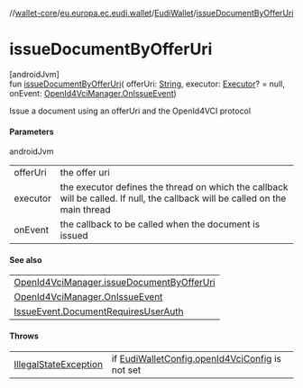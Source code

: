 //[wallet-core](../../../index.md)/[eu.europa.ec.eudi.wallet](../index.md)/[EudiWallet](index.md)/[issueDocumentByOfferUri](issue-document-by-offer-uri.md)

# issueDocumentByOfferUri

[androidJvm]\
fun [issueDocumentByOfferUri](issue-document-by-offer-uri.md)(
offerUri: [String](https://kotlinlang.org/api/latest/jvm/stdlib/kotlin/-string/index.html),
executor: [Executor](https://developer.android.com/reference/kotlin/java/util/concurrent/Executor.html)? = null,
onEvent: [OpenId4VciManager.OnIssueEvent](../../eu.europa.ec.eudi.wallet.issue.openid4vci/-open-id4-vci-manager/-on-issue-event/index.md))

Issue a document using an offerUri and the OpenId4VCI protocol

#### Parameters

androidJvm

|          |                                                                                                                               |
|----------|-------------------------------------------------------------------------------------------------------------------------------|
| offerUri | the offer uri                                                                                                                 |
| executor | the executor defines the thread on which the callback will be called. If null, the callback will be called on the main thread |
| onEvent  | the callback to be called when the document is issued                                                                         |

#### See also

|                                                                                                                                                   |
|---------------------------------------------------------------------------------------------------------------------------------------------------|
| [OpenId4VciManager.issueDocumentByOfferUri](../../eu.europa.ec.eudi.wallet.issue.openid4vci/-open-id4-vci-manager/issue-document-by-offer-uri.md) |
| [OpenId4VciManager.OnIssueEvent](../../eu.europa.ec.eudi.wallet.issue.openid4vci/-open-id4-vci-manager/-on-issue-event/index.md)                  | on how to handle the result |
| [IssueEvent.DocumentRequiresUserAuth](../../eu.europa.ec.eudi.wallet.issue.openid4vci/-issue-event/-document-requires-user-auth/index.md)         | on how to handle user authentication |

#### Throws

| | |
|---|---|
| [IllegalStateException](https://kotlinlang.org/api/latest/jvm/stdlib/kotlin/-illegal-state-exception/index.html) | if [EudiWalletConfig.openId4VciConfig](../-eudi-wallet-config/open-id4-vci-config.md) is not set |
